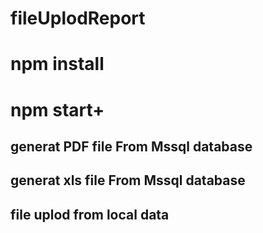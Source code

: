 # fileUplodReport 

# npm install 
# npm start+

## generat PDF file From Mssql database
## generat xls file From Mssql database
## file uplod from local data

